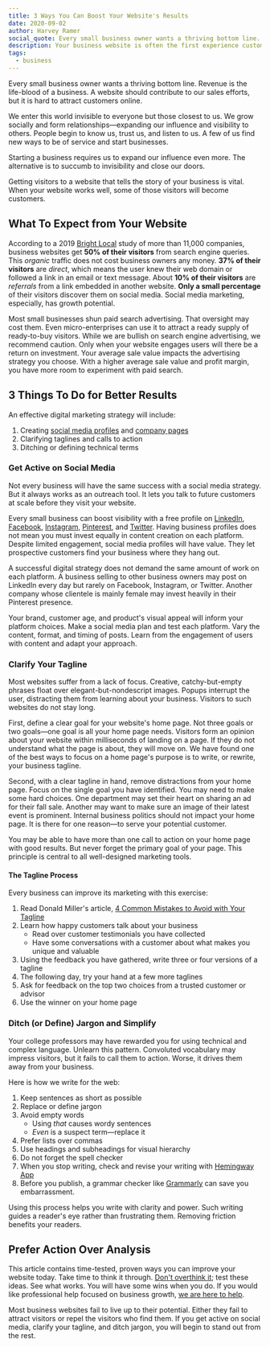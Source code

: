 ```yaml
---
title: 3 Ways You Can Boost Your Website's Results
date: 2020-09-02
author: Harvey Ramer
social_quote: Every small business owner wants a thriving bottom line. Revenue is the life-blood of a business. A website should contribute to our sales efforts, but it is hard to attract customers online.
description: Your business website is often the first experience customers will have of your brand. Here are three ways to make it work for you.
tags:
  - business
---
```


Every small business owner wants a thriving bottom line. Revenue is the life-blood of a business. A website should contribute to our sales efforts, but it is hard to attract customers online.

We enter this world invisible to everyone but those closest to us. We grow socially and form relationships—expanding our influence and visibility to others. People begin to know us, trust us, and listen to us. A few of us find new ways to be of service and start businesses.

Starting a business requires us to expand our influence even more. The alternative is to succumb to invisibility and close our doors.

Getting visitors to a website that tells the story of your business is vital. When your website works well, some of those visitors will become customers.

## What To Expect from Your Website

According to a 2019 [Bright Local](https://www.brightlocal.com/research/google-analytics-for-local-businesses-study/) study of more than 11,000 companies, business websites get **50% of their visitors** from search engine queries. This _organic_ traffic does not cost business owners any money. **37% of their visitors** are _direct_, which means the user knew their web domain or followed a link in an email or text message. About **10% of their visitors** are _referrals_ from a link embedded in another website. **Only a small percentage** of their visitors discover them on social media. Social media marketing, especially, has growth potential.

Most small businesses shun paid search advertising. That oversight may cost them. Even micro-enterprises can use it to attract a ready supply of ready-to-buy visitors. While we are bullish on search engine advertising, we recommend caution. Only when your website engages users will there be a return on investment. Your average sale value impacts the advertising strategy you choose. With a higher average sale value and profit margin, you have more room to experiment with paid search.

## 3 Things To Do for Better Results

An effective digital marketing strategy will include:

1. Creating [social media profiles](https://www.flaremark.com/blog/how-to-grow-your-professional-influence-linkedin/) and [company pages](https://www.flaremark.com/blog/free-easy-ways-grow-business-linkedin-page/)
2. Clarifying taglines and calls to action
3. Ditching or defining technical terms

### Get Active on Social Media

Not every business will have the same success with a social media strategy. But it always works as an outreach tool. It lets you talk to future customers at scale before they visit your website.

Every small business can boost visibility with a free profile on [LinkedIn](https://www.linkedin.com), [Facebook](https://www.facebook.com/business), [Instagram](https://business.instagram.com/), [Pinterest](https://business.pinterest.com/), and [Twitter](https://business.twitter.com/en/basics/create-a-twitter-business-profile.html). Having business profiles does not mean you must invest equally in content creation on each platform. Despite limited engagement, social media profiles will have value. They let prospective customers find your business where they hang out.

A successful digital strategy does not demand the same amount of work on each platform. A business selling to other business owners may post on LinkedIn every day but rarely on Facebook, Instagram, or Twitter. Another company whose clientele is mainly female may invest heavily in their Pinterest presence.

Your brand, customer age, and product's visual appeal will inform your platform choices. Make a social media plan and test each platform. Vary the content, format, and timing of posts. Learn from the engagement of users with content and adapt your approach.

### Clarify Your Tagline

Most websites suffer from a lack of focus. Creative, catchy-but-empty phrases float over elegant-but-nondescript images. Popups interrupt the user, distracting them from learning about your business. Visitors to such websites do not stay long.

First, define a clear goal for your website's home page. Not three goals or two goals—one goal is all your home page needs. Visitors form an opinion about your website within milliseconds of landing on a page. If they do not understand what the page is about, they will move on. We have found one of the best ways to focus on a home page's purpose is to write, or rewrite, your business tagline.

Second, with a clear tagline in hand, remove distractions from your home page. Focus on the single goal you have identified. You may need to make some hard choices. One department may set their heart on sharing an ad for their fall sale. Another may want to make sure an image of their latest event is prominent. Internal business politics should not impact your home page. It is there for one reason—to serve your potential customer.

You may be able to have more than one call to action on your home page with good results. But never forget the primary goal of your page. This principle is central to all well-designed marketing tools.

#### The Tagline Process

Every business can improve its marketing with this exercise:

1. Read Donald Miller's article, [4 Common Mistakes to Avoid with Your Tagline](http://buildingastorybrand.com/4-common-mistakes-to-avoid-with-your-tagline/)
2. Learn how happy customers talk about your business
   - Read over customer testimonials you have collected
   - Have some conversations with a customer about what makes you unique and valuable
3. Using the feedback you have gathered, write three or four versions of a tagline
4. The following day, try your hand at a few more taglines
5. Ask for feedback on the top two choices from a trusted customer or advisor
6. Use the winner on your home page

### Ditch (or Define) Jargon and Simplify

Your college professors may have rewarded you for using technical and complex language. Unlearn this pattern. Convoluted vocabulary may impress visitors, but it fails to call them to action. Worse, it drives them away from your business.

Here is how we write for the web:

1. Keep sentences as short as possible
2. Replace or define jargon
3. Avoid empty words
   - Using _that_ causes wordy sentences
   - _Even_ is a suspect term—replace it
4. Prefer lists over commas
5. Use headings and subheadings for visual hierarchy
6. Do not forget the spell checker
7. When you stop writing, check and revise your writing with [Hemingway App](http://hemingwayapp.com/)
8. Before you publish, a grammar checker like [Grammarly](https://app.grammarly.com/) can save you embarrassment.

Using this process helps you write with clarity and power. Such writing guides a reader's eye rather than frustrating them. Removing friction benefits your readers.

## Prefer Action Over Analysis

This article contains time-tested, proven ways you can improve your website today. Take time to think it through. [Don't overthink it](https://www.flaremark.com/blog/choose-action-over-analysis/); test these ideas. See what works. You will have some wins when you do. If you would like professional help focused on business growth, [we are here to help](https://www.flaremark.com/hire-flaremark/).

Most business websites fail to live up to their potential. Either they fail to attract visitors or repel the visitors who find them. If you get active on social media, clarify your tagline, and ditch jargon, you will begin to stand out from the rest.

